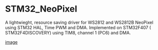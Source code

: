 # STM32_NeoPixel
A lightwieght, resource saving driver for WS2812 and WS2812B NeoPixel using STM32 HAL, Time PWM and DMA. Implemented on STM32F407 (
STM32F4DISCOVERY) using TIM8, channel 1 (PC6) and DMA.

[image](https://github.com/nhatmicls/NeoPixel_F4/blob/main/20210122_145620.png)


